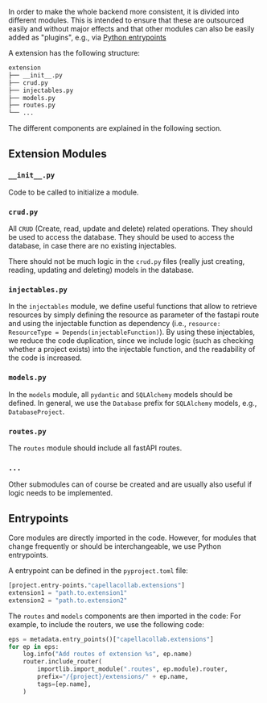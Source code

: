 <!--
 ~ SPDX-FileCopyrightText: Copyright DB Netz AG and the capella-collab-manager contributors
 ~ SPDX-License-Identifier: Apache-2.0
 -->

In order to make the whole backend more consistent, it is divided into different modules.
This is intended to ensure that these are outsourced easily and without major effects
and that other modules can also be easily added as "plugins", e.g., via [Python entrypoints]

A extension has the following structure: <br>

```bash
extension
├── __init__.py
├── crud.py
├── injectables.py
├── models.py
├── routes.py
└── ...
```

The different components are explained in the following section.

## Extension Modules

### `__init__.py`

Code to be called to initialize a module.

### `crud.py`

All `CRUD` (Create, read, update and delete) related operations.
They should be used to access the database. They should be used
to access the database, in case there are no existing injectables.

There should not be much logic in the `crud.py` files
(really just creating, reading, updating and deleting) models in the database.

### `injectables.py`

In the `injectables` module, we define useful functions that allow to
retrieve resources by simply defining the resource as parameter of the
fastapi route and using the injectable function as dependency (i.e.,
`resource: ResourceType = Depends(injectableFunction)`).
By using these injectables, we reduce the code duplication, since we
include logic (such as checking whether a project exists) into the
injectable function, and the readability of the code is increased.

### `models.py`

In the `models` module, all `pydantic` and `SQLAlchemy` models should be defined.
In general, we use the `Database` prefix for `SQLAlchemy` models, e.g., `DatabaseProject`.

### `routes.py`

The `routes` module should include all fastAPI routes.

### `...`

Other submodules can of course be created and are usually also useful if logic needs to be implemented.

## Entrypoints

Core modules are directly imported in the code. However, for modules that change
frequently or should be interchangeable, we use Python entrypoints.

A entrypoint can be defined in the `pyproject.toml` file:

```py title="pyproject.toml"
[project.entry-points."capellacollab.extensions"]
extension1 = "path.to.extension1"
extension2 = "path.to.extension2"
```

The `routes` and `models` components are then imported in the code:
For example, to include the routers, we use the following code:

```py title="routes.py"
eps = metadata.entry_points()["capellacollab.extensions"]
for ep in eps:
    log.info("Add routes of extension %s", ep.name)
    router.include_router(
        importlib.import_module(".routes", ep.module).router,
        prefix="/{project}/extensions/" + ep.name,
        tags=[ep.name],
    )
```

[python entrypoints]: https://docs.python.org/3/library/importlib.metadata.html
